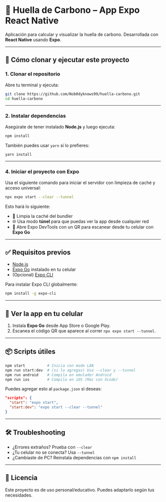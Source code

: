 # 🌱 Huella de Carbono – App Expo React Native

Aplicación para calcular y visualizar la huella de carbono. Desarrollada con **React Native** usando **Expo**.

---

## 🚀 Cómo clonar y ejecutar este proyecto

### 1. Clonar el repositorio

Abre tu terminal y ejecuta:

```bash
git clone https://github.com/Nob0dyknows99/huella-carbono.git
cd huella-carbono
```

---

### 2. Instalar dependencias

Asegúrate de tener instalado **Node.js** y luego ejecuta:

```bash
npm install
```

También puedes usar `yarn` si lo prefieres:

```bash
yarn install
```

---

### 4. Iniciar el proyecto con Expo

Usa el siguiente comando para iniciar el servidor con limpieza de caché y acceso universal:

```bash
npx expo start --clear --tunnel
```

Esto hará lo siguiente:

- 🧹 Limpia la caché del bundler
- 🌐 Usa modo **túnel** para que puedas ver la app desde cualquier red
- 📱 Abre Expo DevTools con un QR para escanear desde tu celular con **Expo Go**

---

## ✅ Requisitos previos

- [Node.js](https://nodejs.org/)
- [Expo Go](https://expo.dev/client) instalado en tu celular
- (Opcional) [Expo CLI](https://docs.expo.dev/get-started/installation/)

Para instalar Expo CLI globalmente:

```bash
npm install -g expo-cli
```

---

## 📱 Ver la app en tu celular

1. Instala **Expo Go** desde App Store o Google Play.
2. Escanea el código QR que aparece al correr `npx expo start --tunnel`.

---

## 📦 Scripts útiles

```bash
npm start          # Inicia con modo LAN
npm run start:dev  # (si lo agregas) Usa --clear y --tunnel
npm run android    # Compila en emulador Android
npm run ios        # Compila en iOS (Mac con Xcode)
```

Puedes agregar esto al `package.json` si deseas:

```json
"scripts": {
  "start": "expo start",
  "start:dev": "expo start --clear --tunnel"
}
```

---

## 🛠️ Troubleshooting

- ¿Errores extraños? Prueba con `--clear`
- ¿Tu celular no se conecta? Usa `--tunnel`
- ¿Cambiaste de PC? Reinstala dependencias con `npm install`

---

## 📝 Licencia

Este proyecto es de uso personal/educativo. Puedes adaptarlo según tus necesidades.
